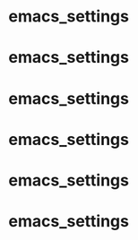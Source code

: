 # emacs_settings
# emacs_settings
# emacs_settings
# emacs_settings
# emacs_settings
# emacs_settings

